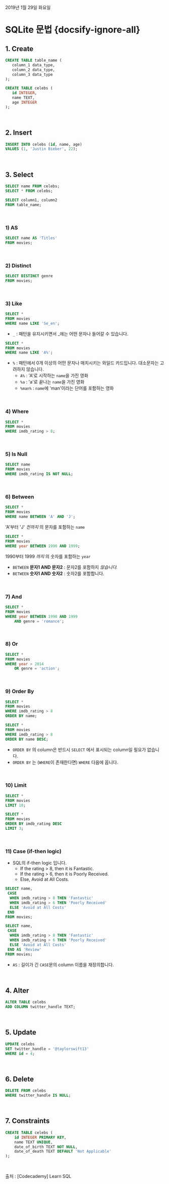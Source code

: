 2019년 1월 29일 화요일

# SQLite 문법 {docsify-ignore-all}

## 1. Create
```sql
CREATE TABLE table_name (
   column_1 data_type, 
   column_2 data_type, 
   column_3 data_type
);
```

```sql
CREATE TABLE celebs (
   id INTEGER, 
   name TEXT, 
   age INTEGER
);
```


&nbsp;
## 2. Insert

```sql
INSERT INTO celebs (id, name, age)
VALUES (1, 'Justin Bieber', 22);
```


&nbsp;
## 3. Select

```sql
SELECT name FROM celebs;
SELECT * FROM celebs;
```

```sql
SELECT column1, column2
FROM table_name;
```


&nbsp;
### 1) AS

```sql
SELECT name AS 'Titles'
FROM movies;
```


&nbsp;
### 2) Distinct

```sql
SELECT DISTINCT genre
FROM movies;
```


&nbsp;
### 3) Like

```sql
SELECT *
FROM movies
WHERE name LIKE 'Se_en';
```

- `_` : 패턴을 유지시키면서 _에는 어떤 문자나 들어갈 수 있습니다.



```sql
SELECT *
FROM movies
WHERE name LIKE 'A%';
```

- `%` : 패턴에서 0개 이상의 어떤 문자나 매치시키는 와일드 카드입니다. 대소문자는 고려하지 않습니다.
  - `A%` : 'A'로 시작하는 `name`을 가진 영화
  - `%a` : 'a'로 끝나는 `name`을 가진 영화
  - `%man%` : `name`에 'man'이라는 단어를 포함하는 영화


&nbsp;
### 4) Where

```sql
SELECT *
FROM movies
WHERE imdb_rating > 8;
```


&nbsp;
### 5) Is Null

```sql
SELECT name
FROM movies
WHERE imdb_rating IS NOT NULL;
```


&nbsp;
### 6) Between

```sql
SELECT *
FROM movies
WHERE name BETWEEN 'A' AND 'J';
```

'A'부터 'J' _전까지_ 의 문자를 포함하는 `name`

```sql
SELECT *
FROM movies
WHERE year BETWEEN 1990 AND 1999;
```

1990부터 1999 _까지_ 의 숫자를 포함하는 `year`

- `BETWEEN` __문자1 AND 문자2__ : 문자2를 포함하지 _않습니다._
- `BETWEEN` __숫자1 AND 숫자2__ : 숫자2를 포함합니다.


&nbsp;
### 7) And

```sql
SELECT *
FROM movies
WHERE year BETWEEN 1990 AND 1999
	AND genre = 'romance';
```


&nbsp;
### 8) Or

```sql
SELECT *
FROM movies
WHERE year > 2014
	OR genre = 'action';
```


&nbsp;
### 9) Order By

```sql
SELECT *
FROM movies
WHERE imdb_rating > 8
ORDER BY name;
```

```sql
SELECT *
FROM movies
WHERE imdb_rating > 8
ORDER BY name DESC;
```

- `ORDER BY` 의 column은 반드시 `SELECT` 에서 표시되는 column일 필요가 없습니다.
- `ORDER BY` 는 (`WHERE`이 존재한다면) `WHERE` 다음에 옵니다.


&nbsp;
### 10) Limit

```sql
SELECT *
FROM movies
LIMIT 10;
```

```sql
SELECT *
FROM movies
ORDER BY imdb_rating DESC
LIMIT 3;
```


&nbsp;
### 11) Case (if-then logic)

- SQL의 if-then logic 입니다.
  - If the rating > 8, then it is Fantastic.
  - If the rating > 6, then it is Poorly Received.
  - Else, Avoid at All Costs.

```sql
SELECT name,
 CASE
  WHEN imdb_rating > 8 THEN 'Fantastic'
  WHEN imdb_rating > 6 THEN 'Poorly Received'
  ELSE 'Avoid at All Costs'
 END
FROM movies;
```

```sql
SELECT name,
 CASE
  WHEN imdb_rating > 8 THEN 'Fantastic'
  WHEN imdb_rating > 6 THEN 'Poorly Received'
  ELSE 'Avoid at All Costs'
 END AS 'Review'
FROM movies;
```

- `AS` : 길이가 긴 `CASE`문의 column 이름을 재정의합니다.


&nbsp;
## 4. Alter

```sql
ALTER TABLE celebs
ADD COLUMN twitter_handle TEXT;
```


&nbsp;
## 5. Update

```sql
UPDATE celebs
SET twitter_handle = '@taylorswift13'
WHERE id = 4;
```


&nbsp;
## 6. Delete

```sql
DELETE FROM celebs
WHERE twitter_handle IS NULL;
```


&nbsp;
## 7. Constraints

```sql
CREATE TABLE celebs (
	id INTEGER PRIMARY KEY,
    name TEXT UNIQUE,
    date_of_birth TEXT NOT NULL,
    date_of_death TEXT DEFAULT 'Not Applicable'
);
```


&nbsp;

출처 : [Codecademy] Learn SQL
